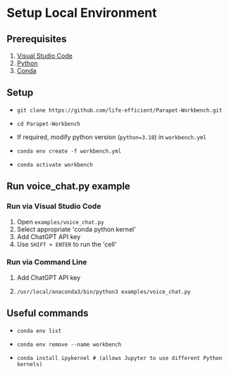 # Setup Local Environment

## Prerequisites
1. [Visual Studio Code](https://code.visualstudio.com/download)
2. [Python](https://www.python.org/downloads/)
3. [Conda](https://docs.conda.io/en/latest/miniconda.html)

## Setup
* <pre><code id="bash">git clone https://github.com/life-efficient/Parapet-Workbench.git</pre></code>
* <pre><code id="bash">cd Parapet-Workbench</pre></code>
* If required, modify python version (`python=3.10`) in `workbench.yml`
* <pre><code id="bash">conda env create -f workbench.yml</pre></code>
* <pre><code id="bash">conda activate workbench</pre></code>


## Run voice_chat.py example

### Run via Visual Studio Code
1. Open ```examples/voice_chat.py```
2. Select appropriate 'conda python kernel'
3. Add ChatGPT API key
4. Use ```SHIFT + ENTER``` to run the 'cell'

### Run via Command Line
1. Add ChatGPT API key
2. <pre><code id="bash">/usr/local/anaconda3/bin/python3 examples/voice_chat.py</pre></code>

## Useful commands
* <pre><code id="bash">conda env list</pre></code>
* <pre><code id="bash">conda env remove --name workbench</pre></code>
* <pre><code id="bash">conda install ipykernel # (allows Jupyter to use different Python kernels)</pre></code>
